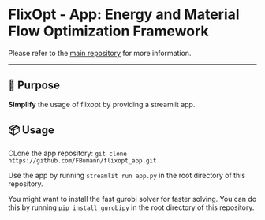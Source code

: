# FlixOpt - App: Energy and Material Flow Optimization Framework
Please refer to the [main repository](https://github.com/flixOpt/flixopt) for more information.

---

## 🚀 Purpose

**Simplify** the usage of flixopt by providing a streamlit app.

## 📦 Usage

CLone the app repository:
`git clone https://github.com/FBumann/flixopt_app.git`

Use the app by running `streamlit run app.py` in the root directory of this repository.

You might want to install the fast gurobi solver for faster solving. You can do this by running `pip install gurobipy` in the root directory of this repository.
